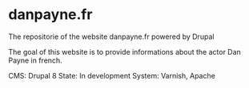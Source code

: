 # danpayne.fr
The repositorie of the website danpayne.fr powered by Drupal

The goal of this website is to provide informations about the actor Dan Payne in french.

CMS: Drupal 8
State: In development
System: Varnish, Apache
